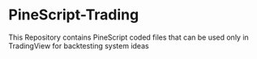 # PineScript-Trading
This Repository contains PineScript coded files that can be used only in TradingView for backtesting system ideas
